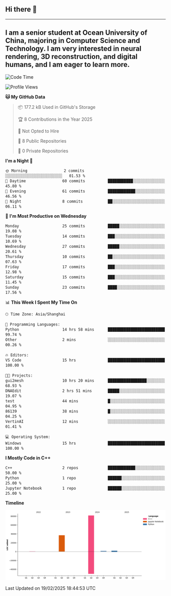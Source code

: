 ## Hi there 👋
---
I am a senior student at Ocean University of China, majoring in Computer Science and Technology. I am very interested in neural rendering, 3D reconstruction, and digital humans, and I am eager to learn more.
---
<!--START_SECTION:waka-->
![Code Time](http://img.shields.io/badge/Code%20Time-93%20hrs%2030%20mins-blue)

![Profile Views](http://img.shields.io/badge/Profile%20Views-0-blue)

**🐱 My GitHub Data** 

> 📦 177.2 kB Used in GitHub's Storage 
 > 
> 🏆 8 Contributions in the Year 2025
 > 
> 🚫 Not Opted to Hire
 > 
> 📜 8 Public Repositories 
 > 
> 🔑 0 Private Repositories 
 > 
**I'm a Night 🦉** 

```text
🌞 Morning                2 commits           ░░░░░░░░░░░░░░░░░░░░░░░░░   01.53 % 
🌆 Daytime                60 commits          ███████████░░░░░░░░░░░░░░   45.80 % 
🌃 Evening                61 commits          ████████████░░░░░░░░░░░░░   46.56 % 
🌙 Night                  8 commits           ██░░░░░░░░░░░░░░░░░░░░░░░   06.11 % 
```
📅 **I'm Most Productive on Wednesday** 

```text
Monday                   25 commits          █████░░░░░░░░░░░░░░░░░░░░   19.08 % 
Tuesday                  14 commits          ███░░░░░░░░░░░░░░░░░░░░░░   10.69 % 
Wednesday                27 commits          █████░░░░░░░░░░░░░░░░░░░░   20.61 % 
Thursday                 10 commits          ██░░░░░░░░░░░░░░░░░░░░░░░   07.63 % 
Friday                   17 commits          ███░░░░░░░░░░░░░░░░░░░░░░   12.98 % 
Saturday                 15 commits          ███░░░░░░░░░░░░░░░░░░░░░░   11.45 % 
Sunday                   23 commits          ████░░░░░░░░░░░░░░░░░░░░░   17.56 % 
```


📊 **This Week I Spent My Time On** 

```text
🕑︎ Time Zone: Asia/Shanghai

💬 Programming Languages: 
Python                   14 hrs 58 mins      █████████████████████████   99.74 % 
Other                    2 mins              ░░░░░░░░░░░░░░░░░░░░░░░░░   00.26 % 

🔥 Editors: 
VS Code                  15 hrs              █████████████████████████   100.00 % 

🐱‍💻 Projects: 
gui2mesh                 10 hrs 20 mins      █████████████████░░░░░░░░   68.93 % 
DNAEdit                  2 hrs 51 mins       █████░░░░░░░░░░░░░░░░░░░░   19.07 % 
test                     44 mins             █░░░░░░░░░░░░░░░░░░░░░░░░   04.95 % 
86139                    38 mins             █░░░░░░░░░░░░░░░░░░░░░░░░   04.25 % 
VertinAI                 12 mins             ░░░░░░░░░░░░░░░░░░░░░░░░░   01.41 % 

💻 Operating System: 
Windows                  15 hrs              █████████████████████████   100.00 % 
```

**I Mostly Code in C++** 

```text
C++                      2 repos             ████████████░░░░░░░░░░░░░   50.00 % 
Python                   1 repo              ██████░░░░░░░░░░░░░░░░░░░   25.00 % 
Jupyter Notebook         1 repo              ██████░░░░░░░░░░░░░░░░░░░   25.00 % 
```



**Timeline**

![Lines of Code chart](https://raw.githubusercontent.com/polaris-cyy/polaris-cyy/main/assets/bar_graph.png)


 Last Updated on 19/02/2025 18:44:53 UTC
<!--END_SECTION:waka-->

